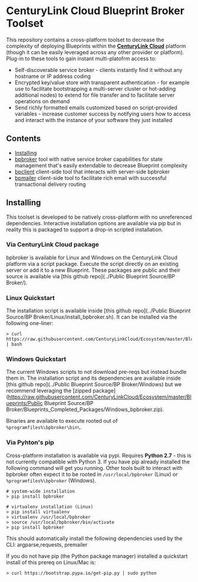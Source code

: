 # CenturyLink Cloud Blueprint Broker Toolset

This repository contains a cross-platform toolset to decrease the complexity of deploying Blueprints within the **[CenturyLink Cloud](http://www.centurylinkcloud.com)** platform (though it can be easily leveraged across any other provider or platform).  Plug-in to these tools to gain instant multi-platofrm access to:
* Self-discoverable service broker - clients instantly find it without any hostname or IP address coding
* Encrypted key/value store with transparent authentication - for example use to facilitate bootstrapping a multi-server cluster or hot-adding additional nodes) to extend for file transfer and to facilitate server operations on demand
* Send richly formatted emails customized based on script-provided variables - increase customer success by notifying users how to access and interact with the instance of your software they just installed


## Contents

* [Installing](#installing)
* [bpbroker](README_bpbroker.md) tool with native service broker capabilities for state management that's easily extendable to decrease Blueprint complexity
* [bpclient](README_bpclient.md) client-side tool that interacts with server-side bpbroker
* [bpmailer](README_bpmailer.md) client-side tool to facilitate rich email with successful transactional delivery routing


## Installing
This toolset is developed to be natively cross-platform with no unreferenced dependencies.  Interactive installation options are available via pip but in reality this is packaged to support a drop-in scripted installation.

### Via CenturyLink Cloud package
bpbroker is available for Linux and Windows on the CenturyLink Cloud platform via a script package.  Execute the script directly on an existing server or add it to a new Blueprint.
These packages are public and their source is available via [this github repo](../Public Blueprint Source/BP Broker/).


### Linux Quickstart
The installation script is available inside [this github repo](../Public Blueprint Source/BP Broker/Linux/install_bpbroker.sh).  It can be installed via the following one-liner:
```shell
> curl https://raw.githubusercontent.com/CenturyLinkCloud/Ecosystem/master/Blueprints/Public%20Blueprint%20Source/BP%20Broker/Linux/install_bpbroker.sh | bash
```

### Windows Quickstart
The current Windows scripts to not download pre-reqs but instead bundle them in. The installation script and its dependencies are available inside [this github repo](../Public Blueprint Source/BP Broker/Windows) but we recommend leveraging the [zipped package](https://raw.githubusercontent.com/CenturyLinkCloud/Ecosystem/master/Blueprints/Public Blueprint Source/BP Broker/Blueprints_Completed_Packages/Windows_bpbroker.zip).

Binaries are available to execute rooted out of `%programfiles%\bpbroker\bin\`.


### Via Pyhton's pip
Cross-platform installation is available via pypi.  Requires **Python 2.7** - this is not currently compatible with Python 3.
If you have pip already installed the following command will get you running.  Other tools built to interact with bpbroker
often expect it to be rooted in `/usr/local/bpbroker` (Linux) or `%programfiles%\bpbroker` (Windows).

```shell
# system-wide installation
> pip install bpbroker

# virtualenv installation (Linux)
> pip install virtualenv
> virtualenv /usr/local/bpbroker
> source /usr/local/bpbroker/bin/activate
> pip install bpbroker
```

This should automatically install the following dependencies used by the CLI: argparse,requests, premailer

If you do not have pip (the Python package manager) installed a quickstart install of this prereq on Linux/Mac is:
```shell
> curl https://bootstrap.pypa.io/get-pip.py | sudo python
```


